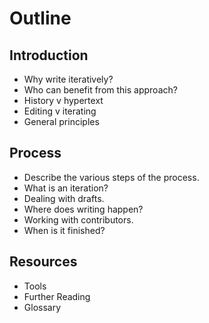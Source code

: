# Outline

## Introduction

* Why write iteratively?
* Who can benefit from this approach?
* History v hypertext
* Editing v iterating
* General principles

## Process

* Describe the various steps of the process.
* What is an iteration?
* Dealing with drafts.
* Where does writing happen?
* Working with contributors.
* When is it finished?

## Resources

* Tools
* Further Reading
* Glossary